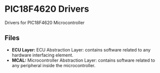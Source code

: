 # PIC18F4620 Drivers

Drivers for PIC18F4620 Microcontroller

## Files

 
 - **ECU Layer:** ECU Abstraction Layer: contains software related to any hardware interfacing element.
 - **MCAL:** Microcontroller Abstraction Layer: contains software related to any peripheral inside the microcontroller.
